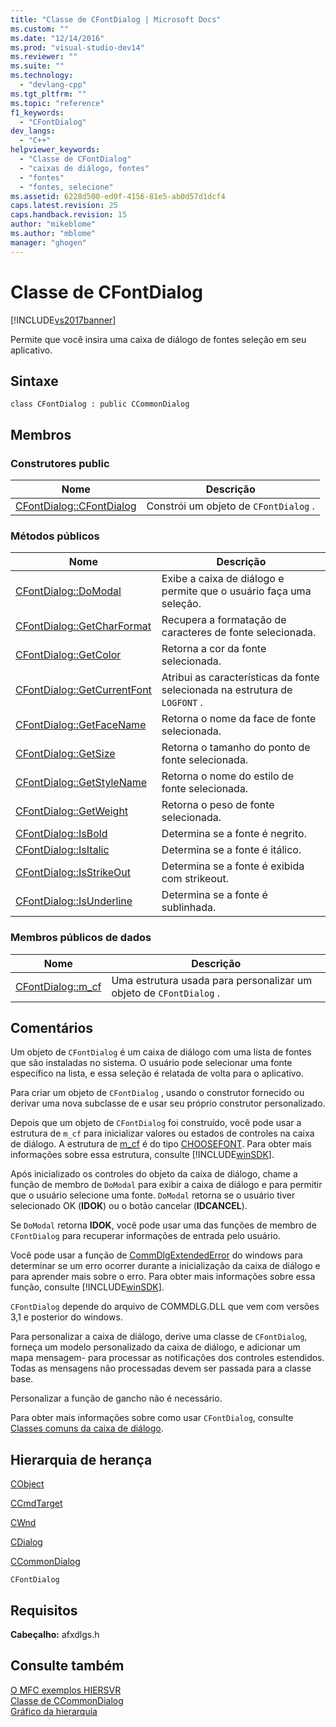 ```yaml
---
title: "Classe de CFontDialog | Microsoft Docs"
ms.custom: ""
ms.date: "12/14/2016"
ms.prod: "visual-studio-dev14"
ms.reviewer: ""
ms.suite: ""
ms.technology: 
  - "devlang-cpp"
ms.tgt_pltfrm: ""
ms.topic: "reference"
f1_keywords: 
  - "CFontDialog"
dev_langs: 
  - "C++"
helpviewer_keywords: 
  - "Classe de CFontDialog"
  - "caixas de diálogo, fontes"
  - "fontes"
  - "fontes, selecione"
ms.assetid: 6228d500-ed0f-4156-81e5-ab0d57d1dcf4
caps.latest.revision: 25
caps.handback.revision: 15
author: "mikeblome"
ms.author: "mblome"
manager: "ghogen"
---
```

# Classe de CFontDialog
[!INCLUDE[vs2017banner](../../assembler/inline/includes/vs2017banner.md)]

Permite que você insira uma caixa de diálogo de fontes seleção em seu aplicativo.  
  
## Sintaxe  
  
```  
class CFontDialog : public CCommonDialog  
```  
  
## Membros  
  
### Construtores public  
  
|Nome|Descrição|  
|----------|---------------|  
|[CFontDialog::CFontDialog](../Topic/CFontDialog::CFontDialog.md)|Constrói um objeto de `CFontDialog` .|  
  
### Métodos públicos  
  
|Nome|Descrição|  
|----------|---------------|  
|[CFontDialog::DoModal](../Topic/CFontDialog::DoModal.md)|Exibe a caixa de diálogo e permite que o usuário faça uma seleção.|  
|[CFontDialog::GetCharFormat](../Topic/CFontDialog::GetCharFormat.md)|Recupera a formatação de caracteres de fonte selecionada.|  
|[CFontDialog::GetColor](../Topic/CFontDialog::GetColor.md)|Retorna a cor da fonte selecionada.|  
|[CFontDialog::GetCurrentFont](../Topic/CFontDialog::GetCurrentFont.md)|Atribui as características da fonte selecionada na estrutura de `LOGFONT` .|  
|[CFontDialog::GetFaceName](../Topic/CFontDialog::GetFaceName.md)|Retorna o nome da face de fonte selecionada.|  
|[CFontDialog::GetSize](../Topic/CFontDialog::GetSize.md)|Retorna o tamanho do ponto de fonte selecionada.|  
|[CFontDialog::GetStyleName](../Topic/CFontDialog::GetStyleName.md)|Retorna o nome do estilo de fonte selecionada.|  
|[CFontDialog::GetWeight](../Topic/CFontDialog::GetWeight.md)|Retorna o peso de fonte selecionada.|  
|[CFontDialog::IsBold](../Topic/CFontDialog::IsBold.md)|Determina se a fonte é negrito.|  
|[CFontDialog::IsItalic](../Topic/CFontDialog::IsItalic.md)|Determina se a fonte é itálico.|  
|[CFontDialog::IsStrikeOut](../Topic/CFontDialog::IsStrikeOut.md)|Determina se a fonte é exibida com strikeout.|  
|[CFontDialog::IsUnderline](../Topic/CFontDialog::IsUnderline.md)|Determina se a fonte é sublinhada.|  
  
### Membros públicos de dados  
  
|Nome|Descrição|  
|----------|---------------|  
|[CFontDialog::m\_cf](../Topic/CFontDialog::m_cf.md)|Uma estrutura usada para personalizar um objeto de `CFontDialog` .|  
  
## Comentários  
 Um objeto de `CFontDialog` é um caixa de diálogo com uma lista de fontes que são instaladas no sistema.  O usuário pode selecionar uma fonte específico na lista, e essa seleção é relatada de volta para o aplicativo.  
  
 Para criar um objeto de `CFontDialog` , usando o construtor fornecido ou derivar uma nova subclasse de e usar seu próprio construtor personalizado.  
  
 Depois que um objeto de `CFontDialog` foi construído, você pode usar a estrutura de `m_cf` para inicializar valores ou estados de controles na caixa de diálogo.  A estrutura de [m\_cf](../Topic/CFontDialog::m_cf.md) é do tipo [CHOOSEFONT](http://msdn.microsoft.com/library/windows/desktop/ms646832).  Para obter mais informações sobre essa estrutura, consulte [!INCLUDE[winSDK](../../atl/includes/winsdk_md.md)].  
  
 Após inicializado os controles do objeto da caixa de diálogo, chame a função de membro de `DoModal` para exibir a caixa de diálogo e para permitir que o usuário selecione uma fonte.  `DoModal` retorna se o usuário tiver selecionado OK \(**IDOK**\) ou o botão cancelar \(**IDCANCEL**\).  
  
 Se `DoModal` retorna **IDOK**, você pode usar uma das funções de membro de `CFontDialog` para recuperar informações de entrada pelo usuário.  
  
 Você pode usar a função de [CommDlgExtendedError](http://msdn.microsoft.com/library/windows/desktop/ms646916) do windows para determinar se um erro ocorrer durante a inicialização da caixa de diálogo e para aprender mais sobre o erro.  Para obter mais informações sobre essa função, consulte [!INCLUDE[winSDK](../../atl/includes/winsdk_md.md)].  
  
 `CFontDialog` depende do arquivo de COMMDLG.DLL que vem com versões 3,1 e posterior do windows.  
  
 Para personalizar a caixa de diálogo, derive uma classe de `CFontDialog`, forneça um modelo personalizado da caixa de diálogo, e adicionar um mapa mensagem\- para processar as notificações dos controles estendidos.  Todas as mensagens não processadas devem ser passada para a classe base.  
  
 Personalizar a função de gancho não é necessário.  
  
 Para obter mais informações sobre como usar `CFontDialog`, consulte [Classes comuns da caixa de diálogo](../../mfc/common-dialog-classes.md).  
  
## Hierarquia de herança  
 [CObject](../Topic/CObject%20Class.md)  
  
 [CCmdTarget](../Topic/CCmdTarget%20Class.md)  
  
 [CWnd](../Topic/CWnd%20Class.md)  
  
 [CDialog](../../mfc/reference/cdialog-class.md)  
  
 [CCommonDialog](../Topic/CCommonDialog%20Class.md)  
  
 `CFontDialog`  
  
## Requisitos  
 **Cabeçalho:** afxdlgs.h  
  
## Consulte também  
 [O MFC exemplos HIERSVR](../../top/visual-cpp-samples.md)   
 [Classe de CCommonDialog](../Topic/CCommonDialog%20Class.md)   
 [Gráfico da hierarquia](../../mfc/hierarchy-chart.md)